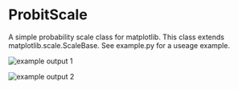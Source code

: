 ProbitScale
===========

A simple probability scale class for matplotlib. This class extends matplotlib.scale.ScaleBase. See example.py for a useage example.

![example output 1](./ProbitScale/blob/master/lognormal.png "Lognormal Probability Plot")

![example output 2](./ProbitScale/blob/master/normal.png "Normal Probability Plot")
